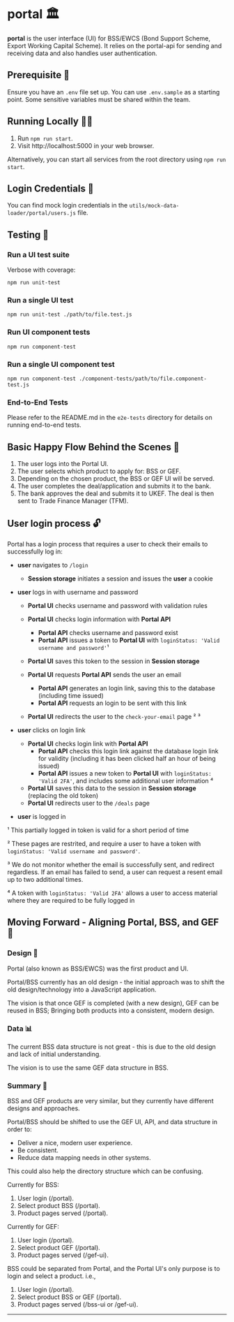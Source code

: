 # portal 🏛️

**portal** is the user interface (UI) for BSS/EWCS (Bond Support Scheme, Export Working Capital Scheme). It relies on the portal-api for sending and receiving data and also handles user authentication.

## Prerequisite 🧩

Ensure you have an `.env` file set up. You can use `.env.sample` as a starting point. Some sensitive variables must be shared within the team.

## Running Locally 🏃‍♂️

1. Run `npm run start`.
2. Visit http://localhost:5000 in your web browser.

Alternatively, you can start all services from the root directory using `npm run start`.

## Login Credentials 🔐

You can find mock login credentials in the `utils/mock-data-loader/portal/users.js` file.

## Testing 🧪

### **Run a UI test suite**

Verbose with coverage:

```shell
npm run unit-test
```

### **Run a single UI test**

```shell
npm run unit-test ./path/to/file.test.js
```

### **Run UI component tests**

```shell
npm run component-test
```

### **Run a single UI component test**

```shell
npm run component-test ./component-tests/path/to/file.component-test.js
```

### **End-to-End Tests**

Please refer to the README.md in the `e2e-tests` directory for details on running end-to-end tests.

## Basic Happy Flow Behind the Scenes 🌟

1. The user logs into the Portal UI.
2. The user selects which product to apply for: BSS or GEF.
3. Depending on the chosen product, the BSS or GEF UI will be served.
4. The user completes the deal/application and submits it to the bank.
5. The bank approves the deal and submits it to UKEF. The deal is then sent to Trade Finance Manager (TFM).

## User login process 🔓

Portal has a login process that requires a user to check their emails to successfully log in:

- **user** navigates to `/login`
  - **Session storage** initiates a session and issues the **user** a cookie
- **user** logs in with username and password

  - **Portal UI** checks username and password with validation rules
  - **Portal UI** checks login information with **Portal API**
    - **Portal API** checks username and password exist
    - **Portal API** issues a token to **Portal UI** with `loginStatus: 'Valid username and password'`¹
  - **Portal UI** saves this token to the session in **Session storage**
  - **Portal UI** requests **Portal API** sends the user an email

    - **Portal API** generates an login link, saving this to the database (including time issued)
    - **Portal API** requests an login to be sent with this link

  - **Portal UI** redirects the user to the `check-your-email` page ² ³

- **user** clicks on login link
  - **Portal UI** checks login link with **Portal API**
    - **Portal API** checks this login link against the database login link for validity (including it has been clicked half an hour of being issued)
    - **Portal API** issues a new token to **Portal UI** with `loginStatus: 'Valid 2FA'`, and includes some additional user information ⁴
  - **Portal UI** saves this data to the session in **Session storage** (replacing the old token)
  - **Portal UI** redirects user to the `/deals` page
- **user** is logged in

¹ This partially logged in token is valid for a short period of time

² These pages are restrited, and require a user to have a token with `loginStatus: 'Valid username and password'`.

³ We do not monitor whether the email is successfully sent, and redirect regardless. If an email has failed to send, a user can request a resent email up to two additional times.

⁴ A token with `loginStatus: 'Valid 2FA'` allows a user to access material where they are required to be fully logged in

## Moving Forward - Aligning Portal, BSS, and GEF 🔀

### Design 🎨

Portal (also known as BSS/EWCS) was the first product and UI.

Portal/BSS currently has an old design - the initial approach was to shift the old design/technology into a JavaScript application.

The vision is that once GEF is completed (with a new design), GEF can be reused in BSS; Bringing both products into a consistent, modern design.

### Data 📊

The current BSS data structure is not great - this is due to the old design and lack of initial understanding.

The vision is to use the same GEF data structure in BSS.

### Summary 📝

BSS and GEF products are very similar, but they currently have different designs and approaches.

Portal/BSS should be shifted to use the GEF UI, API, and data structure in order to:

- Deliver a nice, modern user experience.
- Be consistent.
- Reduce data mapping needs in other systems.

This could also help the directory structure which can be confusing.

Currently for BSS:

1. User login (/portal).
2. Select product BSS (/portal).
3. Product pages served (/portal).

Currently for GEF:

1. User login (/portal).
2. Select product GEF (/portal).
3. Product pages served (/gef-ui).

BSS could be separated from Portal, and the Portal UI's only purpose is to login and select a product. i.e.,

1. User login (/portal).
2. Select product BSS or GEF (/portal).
3. Product pages served (/bss-ui or /gef-ui).

---

